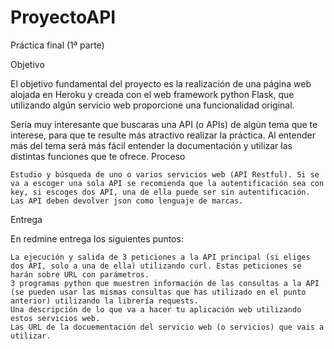 # ProyectoAPI

Práctica final (1ª parte)

Objetivo

El objetivo fundamental del proyecto es la realización de una página web alojada en Heroku y creada con el web framework python Flask, que utilizando algún servicio web proporcione una funcionalidad original.

Sería muy interesante que buscaras una API (o APIs) de algún tema que te interese, para que te resulte más atractivo realizar la práctica. Al entender más del tema será más fácil entender la documentación y utilizar las distintas funciones que te ofrece.
Proceso

    Estudio y búsqueda de uno o varios servicios web (API Restful). Si se va a escoger una sola API se recomienda que la autentificación sea con key, si escoges dos API, una de ella puede ser sin autentificación. Las API deben devolver json como lenguaje de marcas.

Entrega

En redmine entrega los siguientes puntos:

    La ejecución y salida de 3 peticiones a la API principal (si eliges dos API, solo a una de ella) utilizando curl. Estas peticiones se harán sobre URL con parámetros.
    3 programas python que muestren información de las consultas a la API (se pueden usar las mismas consultas que has utilizado en el punto anterior) utilizando la librería requests. 
    Una descripción de lo que va a hacer tu aplicación web utilizando estos servicios web.
    Las URL de la docuementación del servicio web (o servicios) que vais a utilizar.
